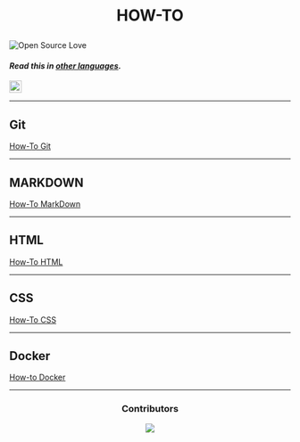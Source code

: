 # <p align="center">HOW-TO</p>

![Open Source Love](https://firstcontributions.github.io/open-source-badges/badges/open-source-v1/open-source.svg)

#### _Read this in [other languages](translations/Translations.md)._
<kbd>[<img title="Português" alt="Português" src="https://cdn.staticaly.com/gh/hjnilsson/country-flags/master/svg/br.svg" width="22">](translations/README.pt_br.md)</kbd>

---
## Git

[How-To Git](https://github.com/PhilipMello/how-to/tree/main/git "Learn Git")

---
## MARKDOWN

[How-To MarkDown](https://github.com/PhilipMello/how-to/tree/main/markdown "Learn MarkDown")

---
## HTML

[How-To HTML](https://github.com/PhilipMello/how-to/tree/main/html "Learn HTML")

---

## CSS

[How-To CSS](https://github.com/PhilipMello/how-to/tree/main/css "Learn HTML")

----

## Docker

[How-to Docker](https://github.com/PhilipMello/how-to/tree/main/docker "Learn Docker") 

---

### <p align="center">Contributors</p>
<div align="center">
  <a href="https://github.com/PhilipMello/how-to/graphs/contributors">
  <img src="https://contrib.rocks/image?repo=PhilipMello/how-to" />
  </a>
</div>
